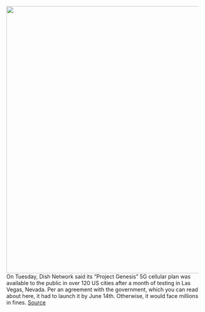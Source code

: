 <img src='https://cdn.vox-cdn.com/thumbor/4q3f2nuqXq_LssloktmXuS8r-8c=/0x0:3000x2000/1200x675/filters:focal(1260x760:1740x1240)/cdn.vox-cdn.com/uploads/chorus_image/image/70978709/acastro_STK052_02.0.jpg' width='700px' /><br/>
On Tuesday, Dish Network said its “Project Genesis” 5G cellular plan was available to the public in over 120 US cities after a month of testing in Las Vegas, Nevada. Per an agreement with the government, which you can read about here, it had to launch it by June 14th. Otherwise, it would face millions in fines.
<a href='https://www.theverge.com/2022/6/15/23168270/dish-network-5g-project-genesis-sign-up-issues-addresses'> Source <a/>